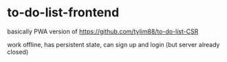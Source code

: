 # to-do-list-frontend

basically PWA version of
https://github.com/tylim88/to-do-list-CSR

work offline, has persistent state, can sign up and login (but server already closed)

